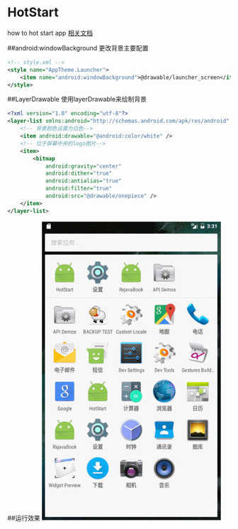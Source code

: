 # HotStart
how to hot start app  [相关文档](http://blog.csdn.net/DanteStones/article/details/51112588)

##android:windowBackground
更改背景主要配置
```xml
<!-- style.xml -->
<style name="AppTheme.Launcher">
    <item name="android:windowBackground">@drawable/launcher_screen</item>
</style>
```
##LayerDrawable
使用layerDrawable来绘制背景
```xml
<?xml version="1.0" encoding="utf-8"?>
<layer-list xmlns:android="http://schemas.android.com/apk/res/android" android:opacity="opaque">
    <!-- 背景颜色设置为白色-->
    <item android:drawable="@android:color/white" />
    <!-- 位于屏幕中央的logo图片-->
    <item>
        <bitmap
            android:gravity="center"
            android:dither="true"
            android:antialias="true"
            android:filter="true"
            android:src="@drawable/onepiece" />
    </item>
</layer-list>
```


##运行效果
![](https://github.com/haibuzou/HotStart/raw/master/art/result.gif) 
